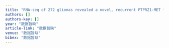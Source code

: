 ```yaml
---
title: "RNA-seq of 272 gliomas revealed a novel, recurrent PTPRZ1-MET fusion transcript in secondary glioblastomas"
authors: []
authors-key: []
year: "数据暂缺"
article-link: "数据暂缺"
venue: "数据暂缺"
bibex: "数据暂缺"
---
```

